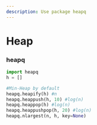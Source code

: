 ```yaml
---
description: Use package heapq
---
```


# Heap

### heapq

```python
import heapq
h = []

#Min-Heap by default
heapq.heapify(h) #n
heapq.heappush(h, 10) #log(n)
heapq.heappop(h) #log(n)
heapq.heappushpop(h, 20) #log(n)
heapq.nlargest(n, h, key=None)
```
